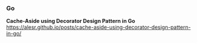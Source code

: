 ### Go

**Cache-Aside using Decorator Design Pattern in Go**  
https://alesr.github.io/posts/cache-aside-using-decorator-design-pattern-in-go/
